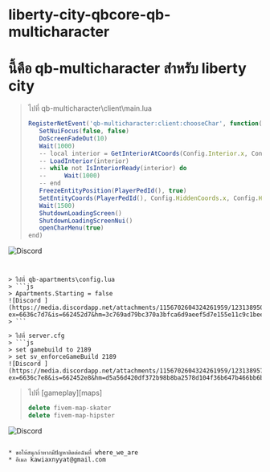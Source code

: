# liberty-city-qbcore-qb-multicharacter

# นี้คือ qb-multicharacter สำหรับ liberty city


> ไปที่ qb-multicharacter\client\main.lua 
> ```js
>RegisterNetEvent('qb-multicharacter:client:chooseChar', function()
>    SetNuiFocus(false, false)
>    DoScreenFadeOut(10)
>    Wait(1000)
>    -- local interior = GetInteriorAtCoords(Config.Interior.x, Config.Interior.y, Config.Interior.z - 18.9)
>    -- LoadInterior(interior)
>    -- while not IsInteriorReady(interior) do
>    --     Wait(1000)
>    -- end
>    FreezeEntityPosition(PlayerPedId(), true)
>    SetEntityCoords(PlayerPedId(), Config.HiddenCoords.x, Config.HiddenCoords.y, Config.HiddenCoords.z)
>    Wait(1500)
>    ShutdownLoadingScreen()
>    ShutdownLoadingScreenNui()
>    openCharMenu(true)
>end)
![Discord ](https://media.discordapp.net/attachments/1156702604324261959/1231389459434438676/image.png?ex=6636c7cd&is=662452cd&hm=979fc970a0514dcf4413fd0d3b03a130f559dca394d1faf637df34bb040d5d4a&=&format=webp&quality=lossless&width=577&height=192)
```


> ไปที่ qb-apartments\config.lua
> ```js
> Apartments.Starting = false
![Discord ](https://media.discordapp.net/attachments/1156702604324261959/1231389503990661120/image.png?ex=6636c7d7&is=662452d7&hm=3c769ad79bc370a3bfca6d9aeef5d7e155e11c9c1bee43eb4708bbc8cdf2b0e6&=&format=webp&quality=lossless&width=985&height=472)
> ```

> ไปที่ server.cfg
> ```js
> set gamebuild to 2189
> set sv_enforceGameBuild 2189
![Discord ](https://media.discordapp.net/attachments/1156702604324261959/1231389575083986995/image.png?ex=6636c7e8&is=662452e8&hm=d5a56d420df372b98b8ba2578d104f36b647b466bb6baaaf9799b9351ead933a&=&format=webp&quality=lossless&width=376&height=44)
```

> ไปที่ [gameplay]\[maps] 
> ```js
> delete fivem-map-skater
> delete fivem-map-hipster
![Discord ](https://media.discordapp.net/attachments/1156702604324261959/1231389656931893370/image.png?ex=6636c7fc&is=662452fc&hm=23d13b2fb62c899367b27ecc43cccf7cce993b9af1ca09f16a88e5aaa74e1dd1&=&format=webp&quality=lossless&width=1190&height=392)
```

* ขอให้สนุกถ้าหากมีปัญหาติดต่อฉันที่ where_we_are 
* อีเมล kawiaxnyyat@gmail.com
